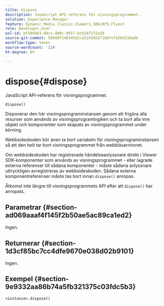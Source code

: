 ```yaml
---
title: dispose
description: JavaScript API-referens för visningsprogrammet.
solution: Experience Manager
feature: Dynamic Media Classic,Viewers,SDK/API,Flyout
role: Developer,User
exl-id: bf38d481-d8cc-400c-9017-bcb3471f2a10
source-git-commit: 50dddf148345d2ca5243d5d7108fefa56d23dad6
workflow-type: tm+mt
source-wordcount: '124'
ht-degree: 0%

---
```


# dispose{#dispose}

JavaScript API-referens för visningsprogrammet.

`dispose()`

Disponerar den här visningsprograminstansen genom att frigöra alla resurser som används av visningsprogramlogiken och ta bort alla inre objekt och komponenter som skapats av visningsprogrammet under körning.

Webbsideskoden bör även ta bort variabeln för visningsprograminstansen så att den helt tar bort visningsprogrammet från webbläsarminnet.

Om webbsideskoden har registrerade händelseavlyssnare direkt i Viewer SDK-komponenter som används av visningsprogrammet - eller lagrade externa referenser till sådana komponenter - måste sådana avlyssnare uttryckligen avregistreras av webbsideskoden. Sådana externa komponentreferenser måste tas bort innan `dispose()` anropas.

Åtkomst inte längre till visningsprogrammets API efter att `dispose()` har anropats.

## Parametrar {#section-ad069aaaf4f145f2b50ae5ac89ca1ed2}

Ingen.

## Returnerar {#section-1d3cf85bc7cc4dfe9670e038d02b9101}

Ingen.

## Exempel {#section-9e9332aa86b74a5fb321375c03fdc5b3}

```
<instance>.dispose()
```
